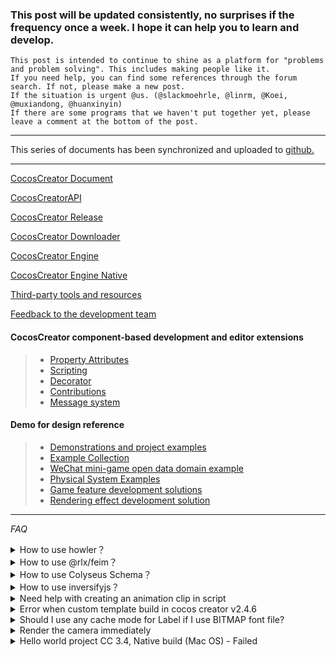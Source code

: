 ### This post will be updated consistently, no surprises if the frequency once a week. I hope it can help you to learn and develop.
	This post is intended to continue to shine as a platform for "problems and problem solving". This includes making people like it.
	If you need help, you can find some references through the forum search. If not, please make a new post.
	If the situation is urgent @us. (@slackmoehrle, @linrm, @Koei, @muxiandong, @huanxinyin)
	If there are some programs that we haven't put together yet, please leave a comment at the bottom of the post.
---

This series of documents has been synchronized and uploaded to [github.](https://github.com/zhefengzhang/CocosCreator-FAQ/tree/master/discuss)

---
[CocosCreator Document](https://docs.cocos.com/creator/manual/en/)

[CocosCreatorAPI](https://docs.cocos.com/creator/api/en/#/)

[CocosCreator Release](https://www.cocos.com/creator)

[CocosCreator Downloader](https://www.cocos.com/download)

[CocosCreator Engine](https://github.com/cocos-creator/engine)

[CocosCreator Engine Native](https://github.com/cocos-creator/engine-native)

[Third-party tools and resources](https://docs.cocos.com/creator/manual/en/getting-started/support.html)

[Feedback to the development team](https://github.com/cocos-creator/engine/issues)

#### **CocosCreator component-based development and editor extensions**
> * [Property Attributes](https://docs.cocos.com/creator/manual/en/scripting/reference/attributes.html)
> * [Scripting](https://docs.cocos.com/creator/manual/en/scripting/)
> * [Decorator](https://docs.cocos.com/creator/manual/en/scripting/decorator.html)
> * [Contributions](https://docs.cocos.com/creator/manual/zh/editor/extension/contributions.html)
> * [Message system](https://docs.cocos.com/creator/manual/en/editor/extension/messages.html)
#### **Demo for design reference**
> * [Demonstrations and project examples](https://docs.cocos.com/creator/manual/en/getting-started/support.html#demo-and-example-projects)
> * [Example Collection](https://github.com/cocos-creator/example-3d)
> * [WeChat mini-game open data domain example](https://github.com/cocos-creator/OpenDataContext_TestCase)
> * [Physical System Examples](https://github.com/cocos-creator/physics-samples)
> * [Game feature development solutions](https://github.com/cocos-creator/CococsCreator-public-technology-solutions/tree/3.4.0-release/demo)
> * [Rendering effect development solution](https://github.com/cocos-creator/CococsCreator-public-technology-solutions/tree/3.4.0-release/shader)

---

*FAQ*

<details>
 <summary>How to use howler？</summary>
 > You need to import howler like this:

 [55555_demo.zip](https://discuss.cocos2d-x.org/uploads/short-url/5wNjrk3yM9ZlGI2xn0eia9jxdRE.zip)
 
 ![image|641x500](https://discuss.cocos2d-x.org/uploads/default/optimized/3X/c/c/ccad05caa0760658ef3849bc9c27e3e820db31da_2_1282x1000.png)

 [View original article](https://discuss.cocos2d-x.org/t/cant-get-node-js-package-working-with-cocos-creator/55555)
</details>

<details>
 <summary>How to use @rlx/feim？</summary>
 > You can use rlxfeim like this:
 
 [55555_demo2.zip](https://discuss.cocos2d-x.org/uploads/short-url/cHRGLqEZTCfNG4VLOdHvHgrou8y.zip)
 
 ![image|641x500](https://discuss.cocos2d-x.org/uploads/default/optimized/3X/e/b/eb1856655c1e5b49164fb70f0d2ae252655cfb74_2_1380x484.png)

 [View original article](https://discuss.cocos2d-x.org/t/cant-get-node-js-package-working-with-cocos-creator/55555/7)
</details>

<details>
 <summary>How to use Colyseus Schema？</summary>
 > you can use Schema like this:
 
 ![image|641x500](https://discuss.cocos2d-x.org/uploads/default/optimized/3X/8/1/81a8b1b875e46368e50337a7cdc34143ffae0061_2_1324x1000.png)
 
 in this way,you need to add “allowSyntheticDefaultImports”: true to tsconfig.json.
 
 ![image|641x500](https://discuss.cocos2d-x.org/uploads/default/original/3X/c/a/ca999a86f9bf96ede865a0f07472f41addcc2fda.png)

 [View original article](https://discuss.cocos2d-x.org/t/colyseus-schema-in-cocos/55351)
</details>

<details>
 <summary>How to use inversifyjs？</summary>
 > Sorry, we don’t support inversify because we don’t support emitDecoratorMetadata.

 [View original article](https://discuss.cocos2d-x.org/t/need-help-on-using-inversifyjs-constructor-injection-syntaxerror/55391)
</details>

<details>
 <summary>Need help with creating an animation clip in script</summary>
 > If you want to create a clip with 2 frames of the property x you need to customize engine. Here is my customize code :

 ![image|641x500](https://discuss.cocos2d-x.org/uploads/default/original/3X/3/b/3b1688c9c6b556a915e7f2fa7fbda8462a26b1b9.png)
 and use code:

 ![image|641x500](https://discuss.cocos2d-x.org/uploads/default/original/3X/5/f/5f6c117c56b2768bc2b2c655e7eadf114768f482.png)

 [View original article](https://discuss.cocos2d-x.org/t/need-help-with-creating-an-animation-clip-in-script/55601/)
</details>

<details>
 <summary>Error when custom template build in cocos creator v2.4.6</summary>
 > The build-templates folder will copy all index.html to build, you can custom build folder for fb-instant-games in engine build-templates :

 ![image|641x500](https://discuss.cocos2d-x.org/uploads/default/original/3X/d/7/d7c596c3175a97f76c1f03e5f00b685e93ddd126.png)
 
 [View original article](https://discuss.cocos2d-x.org/t/error-when-custom-template-build-in-cocos-creator-v2-4-6/55620/)
</details>

<details>
 <summary>Should I use any cache mode for Label if I use BITMAP font file?</summary>
 > If you use BMFont , you should select none.BMFont does not require this optimization.

 [View original article](https://discuss.cocos2d-x.org/t/should-i-use-any-cache-mode-for-label-if-i-use-bitmap-font-file/55315)
</details>

<details>
 <summary>Render the camera immediately</summary>
 > You can refer to :https://github.com/cocos-creator/CococsCreator-public-technology-solutions/blob/3.4.0-release/demo/Creator3.4.0_PartialScreenshot/assets/script/Screenshot2D.ts

 ![image|641x500](https://discuss.cocos2d-x.org/uploads/default/original/3X/2/7/2747f2f9d87f2c81f0b208663496d9bf4a5352d7.png)

 [View original article](https://discuss.cocos2d-x.org/t/render-the-camera-immediately/55322)
</details>

<details>
 <summary>Hello world project CC 3.4, Native build (Mac OS) - Failed</summary>
 > It may cause by XCode 11.3, you need to update XCode to at least 11.5.

 ![image|641x500](https://discuss.cocos2d-x.org/uploads/default/original/3X/b/f/bfd95e87f8104ee2e21bd2fcc856435fc3808433.png)

 refer to :https://github.com/cocos-creator/engine-native

 [View original article](https://discuss.cocos2d-x.org/t/hello-world-project-cc-3-4-native-build-mac-os-failed/55360/)

</details>
